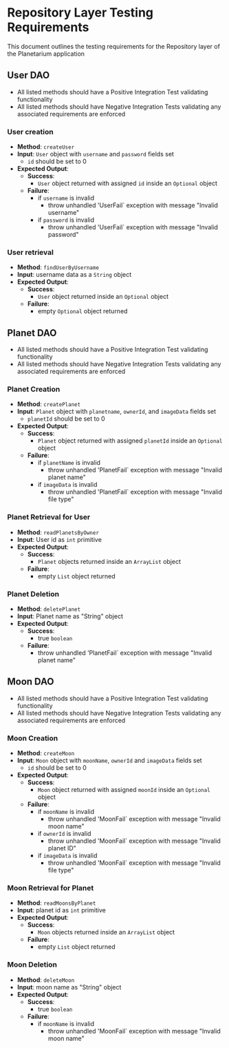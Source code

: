 # Repository Layer Testing Requirements
This document outlines the testing requirements for the Repository layer of the Planetarium application

## User DAO
- All listed methods should have a Positive Integration Test validating functionality
- All listed methods should have Negative Integration Tests validating any associated requirements are enforced

### User creation
- **Method**: `createUser`
- **Input**: `User` object with `username` and `password` fields set
    - `id` should be set to 0
- **Expected Output**:
    - **Success**:
        - `User` object returned with assigned `id` inside an `Optional` object
    - **Failure**:
        - if `username` is invalid
            - throw unhandled 'UserFail` exception with message "Invalid username"
        - if `password` is invalid
            - throw unhandled 'UserFail` exception with message "Invalid password"

### User retrieval
- **Method**: `findUserByUsername`
- **Input**: username data as a `String` object 
- **Expected Output**:
    - **Success**:
        - `User` object returned inside an `Optional` object
    - **Failure**:
        - empty `Optional` object returned


## Planet DAO
- All listed methods should have a Positive Integration Test validating functionality
- All listed methods should have Negative Integration Tests validating any associated requirements are enforced

### Planet Creation
- **Method**: `createPlanet`
- **Input**: `Planet` object with `planetname`, `ownerId`, and `imageData` fields set
    - `planetId` should be set to 0
- **Expected Output**:
    - **Success**:
        - `Planet` object returned with assigned `planetId` inside an `Optional` object
    - **Failure**:
        - if `planetName` is invalid
            - throw unhandled 'PlanetFail` exception with message "Invalid planet name"
        - if `imageData` is invalid
            - throw unhandled 'PlanetFail` exception with message "Invalid file type"

### Planet Retrieval for User
- **Method**: `readPlanetsByOwner`
- **Input**: User id as `int` primitive
- **Expected Output**:
    - **Success**:
        - `Planet` objects returned inside an `ArrayList` object
    - **Failure**:
        - empty `List` object returned

### Planet Deletion
- **Method**: `deletePlanet`
- **Input**: Planet name as "String" object
- **Expected Output**:
    - **Success**:
        - true `boolean`
    - **Failure**:
        - throw unhandled 'PlanetFail` exception with message "Invalid planet name"

## Moon DAO
- All listed methods should have a Positive Integration Test validating functionality
- All listed methods should have Negative Integration Tests validating any associated requirements are enforced

### Moon Creation
- **Method**: `createMoon`
- **Input**: `Moon` object with `moonName`, `ownerId` and `imageData` fields set
    - `id` should be set to 0
- **Expected Output**:
    - **Success**:
        - `Moon` object returned with assigned `moonId` inside an `Optional` object
    - **Failure**:
        - if `moonName` is invalid
            - throw unhandled 'MoonFail` exception with message "Invalid moon name"
        - if `ownerId` is invalid
            - throw unhandled 'MoonFail` exception with message "Invalid planet ID"
        - if `imageData` is invalid
            - throw unhandled 'MoonFail` exception with message "Invalid file type"


### Moon Retrieval for Planet
- **Method**: `readMoonsByPlanet`
- **Input**: planet id as `int` primitive
- **Expected Output**:
    - **Success**:
        - `Moon` objects returned inside an `ArrayList` object
    - **Failure**:
        - empty `List` object returned

### Moon Deletion
- **Method**: `deleteMoon`
- **Input**: moon name as "String" object
- **Expected Output**:
    - **Success**:
        - true `boolean`
    - **Failure**:
        - if `moonName` is invalid
            - throw unhandled 'MoonFail` exception with message "Invalid moon name"